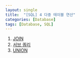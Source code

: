 ```yaml
---
layout: single
title:  "[SQL] 4 다중 테이블 연산"
categories: [Database]
tags: [Database, SQL]
---
```



1. [JOIN](../JOIN)
2. [서브 쿼리](../Subquery)
3. [UNION](../UNION)

